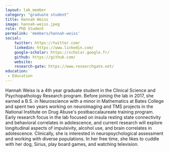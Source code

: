 ```yaml
---
layout: lab_member
category: "graduate student"
title: Hannah Weiss
image: hannah-weiss.jpeg
role: PhD Student
permalink: 'members/hannah-weiss'
social:
    twitter: https://twitter.com/
    linkedin: https://www.linkedin.com/
    google-scholar: https://scholar.google.fr/
    github: https://github.com/
    website:
    research-gate: https://www.researchgate.net/
education:
 - Education
---
```


Hannah Weiss is a 4th year graduate student in the Clinical Science and Psychopathology Research program. Before joining the lab in 2017, she earned a B.S. in Neuroscience with a minor in Mathematics at Bates College and spent two years working on neuroimaging and TMS projects in the National Institute on Drug Abuse's postbaccalaureate training program. Early research focus in the lab focused on insula resting state connectivity and behavioral correlates in adolescence, and current research will explore longitudinal aspects of impulsivity, alcohol use, and brain correlates in adolescence. Clinically, she is interested in neuropsychological assessment and working with diverse populations. In her free time, she likes to cuddle with her dog, Sirius, play board games, and watching television. 

